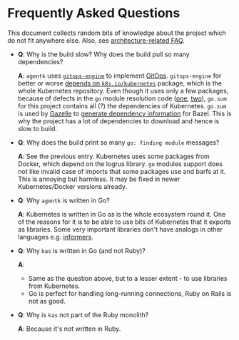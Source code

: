 # Frequently Asked Questions

This document collects random bits of knowledge about the project which do not fit anywhere else. Also, see [architecture-related FAQ](architecture.md#faq).

- **Q**: Why is the build slow? Why does the build pull so many dependencies?

  **A**: `agentk` uses [`gitops-engine`](https://github.com/argoproj/gitops-engine) to implement [GitOps](gitops.md). `gitops-engine` for better or worse [depends on `k8s.io/kubernetes`](https://github.com/argoproj/gitops-engine/issues/56) package, which is the whole Kubernetes repository. Even though it uses only a few packages, because of  defects in the `go` module resolution code ([one](https://github.com/golang/go/issues/31580), [two](https://github.com/golang/go/issues/33008)), `go.sum` for this project contains all (?) the dependencies of Kubernetes. `go.sum` is used by [Gazelle](https://github.com/bazelbuild/bazel-gazelle) to [generate dependency information](https://github.com/bazelbuild/bazel-gazelle#update-repos) for Bazel. This is why the project has a lot of dependencies to download and hence is slow to build.

- **Q**: Why does the build print so many `go: finding module` messages?

  **A**: See the previous entry. Kubernetes uses some packages from Docker, which depend on the logrus library. `go` modules support does not like invalid case of imports that some packages use and barfs at it. This is annoying but harmless. It may be fixed in newer Kubernetes/Docker versions already.

- **Q**: Why `agentk` is written in Go?

  **A**: Kubernetes is written in Go as is the whole ecosystem round it. One of the reasons for it is to be able to use bits of Kubernetes that it exports as libraries. Some very important libraries don't have analogs in other languages e.g. [informers](https://github.com/kubernetes/client-go/blob/ccd5becdffb7fd8006e31341baaaacd14db2dcb7/tools/cache/shared_informer.go#L34-L183).

- **Q**: Why `kas` is written in Go (and not Ruby)?

  **A**:

  - Same as the question above, but to a lesser extent - to use libraries from Kubernetes.
  - Go is perfect for handling long-running connections, Ruby on Rails is not as good.

- **Q**: Why is `kas` not part of the Ruby monolith?

  **A**: Because it's not written in Ruby.
